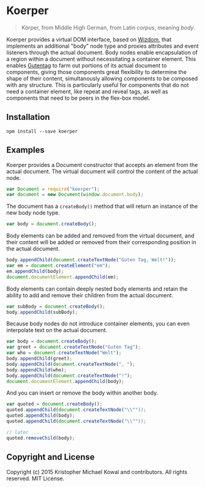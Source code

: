 
# Koerper

> Körper, from Middle High German, from Latin *corpus*, meaning *body*.

Koerper provides a virtual DOM interface, based on [Wizdom][], that implements
an additional "body" node type and proxies attributes and event listeners
through the actual document.
Body nodes enable encapsulation of a region within a document without
necessitating a container element.
This enables [Gutentag][] to farm out portions of its actual document to
components, giving those components great flexibility to determine the shape of
their content, simultanously allowing components to be composed with any
structure.
This is particularly useful for components that do not need a container element,
like repeat and reveal tags, as well as components that need to be peers in the
flex-box model.

[Wizdom]: https://github.com/gutentags/wizdom
[Gutentag]: https://github.com/gutentags/gutentag

## Installation

```
npm install --save koerper
```

## Examples

Koerper provides a Document constructor that accepts an element from the actual
document.
The virtual document will control the content of the actual node.

```js
var Document = require("koerper");
var document = new Document(window.document.body);
```

The document has a `createBody()` method that will return an instance of the new
body node type.

```js
var body = document.createBody();
```

Body elements can be added and removed from the virtual document, and their
content will be added or removed from their corresponding position in the actual
document.

```js
body.appendChild(document.createTextNode("Guten Tag, Welt!"));
var em = document.createElement("em");
em.appendChild(body);
document.documentElement.appendChild(em);
```

Body elements can contain deeply nested body elements and retain the ability to
add and remove their children from the actual document.

```js
var subBody = document.createBody();
body.appendChild(subBody);
```

Because body nodes do not introduce container elements, you can even interpolate
text on the actual document.

```js
var body = document.createBody();
var greet = document.createTextNode("Guten Tag");
var who = document.createTextNode("Welt");
body.appendChild(greet);
body.appendChild(document.createTextNode(", ");
body.appendChild(who);
body.appendChild(document.createTextNode("!");
document.documentElement.appendChild(body);
```

And you can insert or remove the body within another body.

```js
var quoted = document.createBody();
quoted.appendChild(document.createTextNode("\\""));
quoted.appendChild(body);
quoted.appendChild(document.createTextNode("\\""));

// later ...
quoted.removeChild(body);
```

## Copyright and License

Copyright (c) 2015 Kristopher Michael Kowal and contributors.
All rights reserved.
MIT License.

